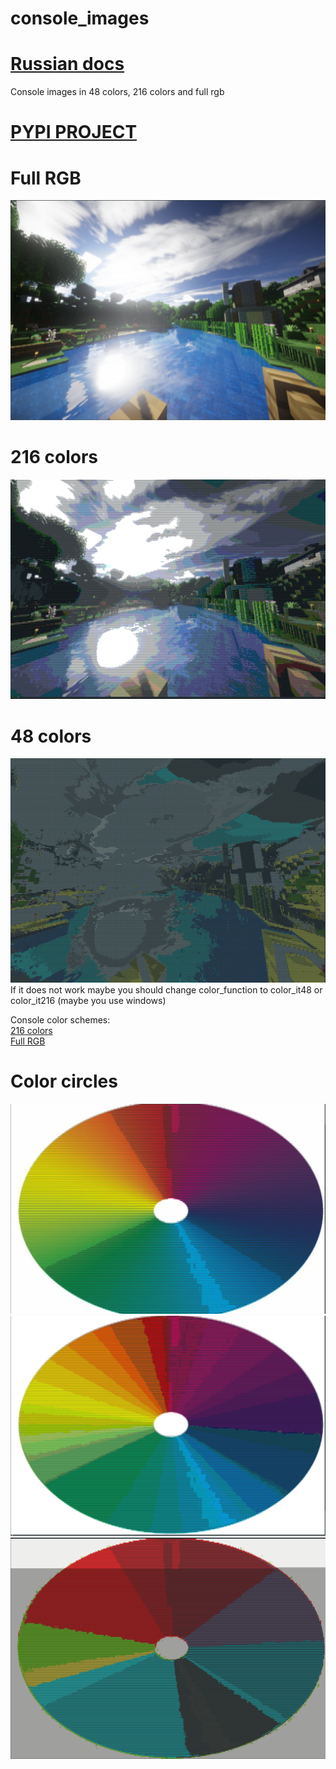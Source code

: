 # console_images
# [Russian docs](https://github.com/LedinecMing/console_images/blob/main/docs/Russian.md)
Console images in 48 colors, 216 colors and full rgb
# [PYPI PROJECT](https://pypi.org/project/console-images/)
# Full RGB
![Full rgb](https://raw.githubusercontent.com/LedinecMing/console_images/main/examples/full_rgb.png)  
# 216 colors
![216 colors](https://raw.githubusercontent.com/LedinecMing/console_images/main/examples/216%20colors.png)  
# 48 colors
![48 colors](https://raw.githubusercontent.com/LedinecMing/console_images/main/examples/48%20colors.jpeg)  
If it does not work maybe you should change color_function to color_it48 or color_it216 (maybe you use windows)

Console color schemes:  
[216 colors](https://robotmoon.com/256-colors/)  
[Full RGB](https://gist.github.com/XVilka/8346728)
# Color circles
![Full RGB](/examples/color-circle.png)
![216](/examples/color-circle1.png)
![48](/examples/color-circle2.png)
